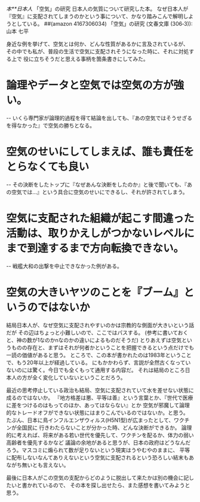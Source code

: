 *本**日本人* 「空気」の研究 
日本人の気質について研究した本。
なぜ日本人が『空気』に支配されてしまうのかという事について、かなり踏みこんで解明しようとしている。
 ##(amazon 4167306034)  「空気」の研究 (文春文庫 (306‐3)): 山本 七平

身近な例を挙げて、空気とは何か、どんな性質があるかに言及されているが、
その中でも私が、普段の生活で空気に支配されそうになった時に、それに対処する上で
役に立ちそうだと思える事柄を箇条書きにしてみた。
# 論理やデータと空気では空気の方が強い。
-- いくら専門家が論理的過程を得て結論を出しても、『あの空気ではそうせざるを得なかった』で空気の勝ちとなる。
# 空気のせいにしてしまえば、誰も責任をとらなくても良い
-- その決断をしたトップに『なぜあんな決断をしたのか』と後で聞いても、『あの空気では...』という具合に空気のせいにできるし、それが許されてしまう。
# 空気に支配された組織が起こす間違った活動は、取りかえしがつかないレベルにまで到達するまで方向転換できない。
-- 戦艦大和の出撃を中止できなかった例がある。
# 空気の大きいヤツのことを『ブーム』というのではないか

結局日本人が、なぜ空気に支配されやすいのかは宗教的な側面が大きいという話だが
その辺はちょっと小難しいので、ここではパスする。
(参考に書いておくと、神の数が1なのかnなのかの違いによるものだそうだ)
とりあえずは空気というものの存在と、まずはそれが何者かということを把握できるという点だけでも一読の価値があると思う。
ところで、この本が書かれたのは1983年ということで、もう20年以上が経過している。
にもかかわらず、言説が全然古くなっていないのには驚く。今日でも全くもって通用する内容だ。
それは結局のところ日本人の方が全く変化していないということだろう。

最近の思考停止している政治も結局、空気に支配されていて水を差せない状態に成るのではないか。
『地方格差は悪、平等は善』という言葉とか、『世代で医療に差をつけるのはもってのほか、あってはならない』とか
空気が邪魔して論理的なトレードオフができない状態にはまりこんでいるのではないか。と思う。
たぶん、日本に鳥インフルエンザウィルス(H5N1型)が広まったとして、ワクチンが全国民に
行きわたらないことが分かった時、どんな決断ができるか。
論理的に考えれば、将来がある若い世代を優先して、ワクチンを配るか、体力の弱い高齢者を優先するかなど
議論の余地があると思うが、日本の政府はどうなんだろう。マスコミに煽られて数が足りないという現実はうやむやのままに、
平等に配布しないなんてありえないという空気に支配されるという恐ろしい結末もあながち無いとも言えない。

最後に日本人がこの空気の支配からどのように脱出して来たかは別の機会に記したいと書かれているので、
その本を探し出せたら、また感想を書いてみようと思う。
